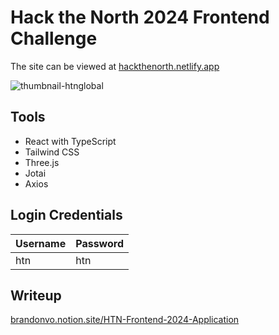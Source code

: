 # Hack the North 2024 Frontend Challenge

The site can be viewed at [hackthenorth.netlify.app](https://hackthenorth.netlify.app/)

![thumbnail-htnglobal](https://github.com/brandon-vo/htn-frontend-challenge/assets/76707560/b6f5e85c-980e-4a56-82f4-633195c5d24a)

## Tools

- React with TypeScript
- Tailwind CSS
- Three.js
- Jotai
- Axios

## Login Credentials

| Username | Password |
| -------- | -------- |
| htn      | htn      |

## Writeup

[brandonvo.notion.site/HTN-Frontend-2024-Application](https://brandonvo.notion.site/HTN-Frontend-2024-Application-dec9b75877584fae9b4d0544e537ad6f?pvs=4)
